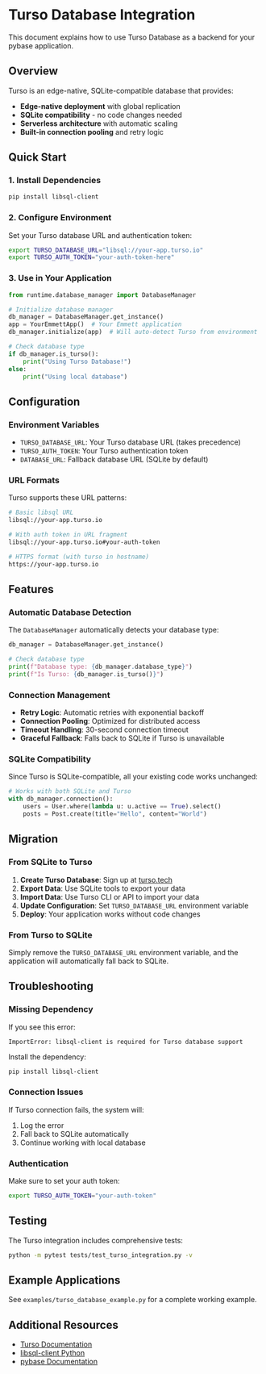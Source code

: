 # Turso Database Integration

This document explains how to use Turso Database as a backend for your pybase application.

## Overview

Turso is an edge-native, SQLite-compatible database that provides:
- **Edge-native deployment** with global replication
- **SQLite compatibility** - no code changes needed
- **Serverless architecture** with automatic scaling
- **Built-in connection pooling** and retry logic

## Quick Start

### 1. Install Dependencies

```bash
pip install libsql-client
```

### 2. Configure Environment

Set your Turso database URL and authentication token:

```bash
export TURSO_DATABASE_URL="libsql://your-app.turso.io"
export TURSO_AUTH_TOKEN="your-auth-token-here"
```

### 3. Use in Your Application

```python
from runtime.database_manager import DatabaseManager

# Initialize database manager
db_manager = DatabaseManager.get_instance()
app = YourEmmettApp()  # Your Emmett application
db_manager.initialize(app)  # Will auto-detect Turso from environment

# Check database type
if db_manager.is_turso():
    print("Using Turso Database!")
else:
    print("Using local database")
```

## Configuration

### Environment Variables

- `TURSO_DATABASE_URL`: Your Turso database URL (takes precedence)
- `TURSO_AUTH_TOKEN`: Your Turso authentication token
- `DATABASE_URL`: Fallback database URL (SQLite by default)

### URL Formats

Turso supports these URL patterns:

```bash
# Basic libsql URL
libsql://your-app.turso.io

# With auth token in URL fragment
libsql://your-app.turso.io#your-auth-token

# HTTPS format (with turso in hostname)
https://your-app.turso.io
```

## Features

### Automatic Database Detection

The `DatabaseManager` automatically detects your database type:

```python
db_manager = DatabaseManager.get_instance()

# Check database type
print(f"Database type: {db_manager.database_type}")
print(f"Is Turso: {db_manager.is_turso()}")
```

### Connection Management

- **Retry Logic**: Automatic retries with exponential backoff
- **Connection Pooling**: Optimized for distributed access
- **Timeout Handling**: 30-second connection timeout
- **Graceful Fallback**: Falls back to SQLite if Turso is unavailable

### SQLite Compatibility

Since Turso is SQLite-compatible, all your existing code works unchanged:

```python
# Works with both SQLite and Turso
with db_manager.connection():
    users = User.where(lambda u: u.active == True).select()
    posts = Post.create(title="Hello", content="World")
```

## Migration

### From SQLite to Turso

1. **Create Turso Database**: Sign up at [turso.tech](https://turso.tech/)
2. **Export Data**: Use SQLite tools to export your data
3. **Import Data**: Use Turso CLI or API to import your data
4. **Update Configuration**: Set `TURSO_DATABASE_URL` environment variable
5. **Deploy**: Your application works without code changes

### From Turso to SQLite

Simply remove the `TURSO_DATABASE_URL` environment variable, and the application will automatically fall back to SQLite.

## Troubleshooting

### Missing Dependency

If you see this error:
```
ImportError: libsql-client is required for Turso database support
```

Install the dependency:
```bash
pip install libsql-client
```

### Connection Issues

If Turso connection fails, the system will:
1. Log the error
2. Fall back to SQLite automatically
3. Continue working with local database

### Authentication

Make sure to set your auth token:
```bash
export TURSO_AUTH_TOKEN="your-auth-token"
```

## Testing

The Turso integration includes comprehensive tests:

```bash
python -m pytest tests/test_turso_integration.py -v
```

## Example Applications

See `examples/turso_database_example.py` for a complete working example.

## Additional Resources

- [Turso Documentation](https://docs.turso.tech/)
- [libsql-client Python](https://github.com/tursodatabase/libsql-client-python)
- [pybase Documentation](../README.md)